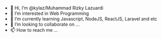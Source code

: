 - 👋 Hi, I’m @kylaz/Muhammad Rizky Lazuardi
- 👀 I’m interested in Web Programming
- 🌱 I’m currently learning Javascript, NodeJS, ReactJS, Laravel and etc
- 💞️ I’m looking to collaborate on ...
- 📫 How to reach me ...

<!---
kylaz/kylaz is a ✨ special ✨ repository because its `README.md` (this file) appears on your GitHub profile.
You can click the Preview link to take a look at your changes.
--->

